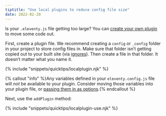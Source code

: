 ```yaml
---
tiptitle: "Use local plugins to reduce config file size"
date: 2022-02-20
---
```


Is your `.eleventy.js` file getting too large? You can [create your own plugin](/docs/plugins/#creating-a-plugin) to move some code out.

First, create a plugin file. We recommend creating a `config` or `_config` folder in your project to store config files in. Make sure that folder isn’t getting copied out to your built site (via [ignores](/docs/ignores.md)). Then create a file in that folder. It doesn’t matter what you name it.

{% include "snippets/quicktips/localplugin.njk" %}

{% callout "info" %}Any variables defined in your <code>eleventy.config.js</code> file will <em>not</em> be available to your plugin. Consider moving those variables into your plugin file, or <a href="/docs/plugins/#plugin-configuration-options">passing them in as options</a>.{% endcallout %}

Next, use the `addPlugin` method:

{% include "snippets/quicktips/localplugin-use.njk" %}
